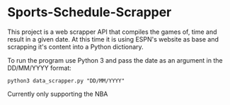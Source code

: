 # Sports-Schedule-Scrapper
This project is a web scrapper API that compiles the games of, time and result in a given date. At this time it is using ESPN's website as base and scrapping it's content into a Python dictionary.

  To run the program use Python 3 and pass the date as an argument in the DD/MM/YYYY format:
  
    python3 data_scrapper.py "DD/MM/YYYY"

Currently only supporting the NBA
